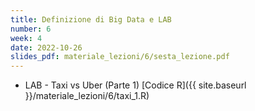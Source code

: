 ```yaml
---
title: Definizione di Big Data e LAB
number: 6
week: 4
date: 2022-10-26
slides_pdf: materiale_lezioni/6/sesta_lezione.pdf
---
```


- LAB - Taxi vs Uber (Parte 1) [Codice R]({{ site.baseurl }}/materiale_lezioni/6/taxi_1.R)